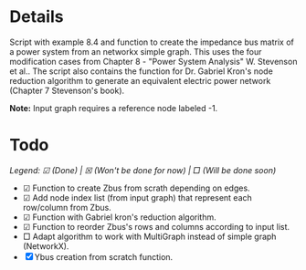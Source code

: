 # Details
Script with example 8.4 and function to create the impedance bus matrix of a power system from an networkx simple graph. This uses the four modification cases from Chapter 8 - "Power System Analysis" W. Stevenson et al.. The script also contains the function for Dr. Gabriel Kron's node reduction algorithm to generate an equivalent electric power network (Chapter 7 Stevenson's book).

**Note:** Input graph requires a reference node labeled -1.

# Todo
*Legend: ☑ (Done) | ☒ (Won't be done for now) | □ (Will be done soon)*

- ☑ Function to create Zbus from scrath depending on edges.
- ☑ Add node index list (from input graph) that represent each row/column from Zbus.
- ☑ Function with Gabriel kron's reduction algorithm.
- ☑ Function to reorder Zbus's rows and columns according to input list.
- □ Adapt algorithm to work with MultiGraph instead of simple graph (NetworkX).
- ☒ Ybus creation from scratch function.
